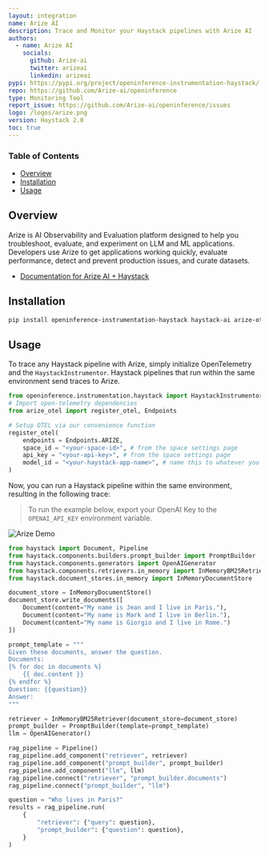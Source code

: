 ```yaml
---
layout: integration
name: Arize AI
description: Trace and Monitor your Haystack pipelines with Arize AI
authors:
  - name: Arize AI
    socials:
      github: Arize-ai
      twitter: arizeai
      linkedin: arizeai
pypi: https://pypi.org/project/openinference-instrumentation-haystack/
repo: https://github.com/Arize-ai/openinference
type: Monitoring Tool
report_issue: https://github.com/Arize-ai/openinference/issues
logo: /logos/arize.png
version: Haystack 2.0
toc: true
---
```


### **Table of Contents**

- [Overview](#overview)
- [Installation](#installation)
- [Usage](#usage)

## Overview

Arize is AI Observability and Evaluation platform designed to help you troubleshoot, evaluate, and experiment on LLM and ML applications. Developers use Arize to get applications working quickly, evaluate performance, detect and prevent production issues, and curate datasets.

- [Documentation for Arize AI + Haystack](https://docs.arize.com/arize/large-language-models/tracing/auto-instrumentation/haystack)

## Installation

```bash
pip install openinference-instrumentation-haystack haystack-ai arize-otel opentelemetry-sdk opentelemetry-exporter-otlp
```

## Usage

To trace any Haystack pipeline with Arize, simply initialize OpenTelemetry and the `HaystackInstrumentor`. Haystack pipelines that run within the same environment send traces to Arize.

```python
from openinference.instrumentation.haystack import HaystackInstrumentor
# Import open-telemetry dependencies
from arize_otel import register_otel, Endpoints

# Setup OTEL via our convenience function
register_otel(
    endpoints = Endpoints.ARIZE,
    space_id = "<your-space-id>", # from the space settings page
    api_key = "<your-api-key>", # from the space settings page
    model_id = "<your-haystack-app-name>", # name this to whatever you would like
)
```

Now, you can run a Haystack pipeline within the same environment, resulting in the following trace:

> To run the example below, export your OpenAI Key to the `OPENAI_API_KEY` environment variable.

![Arize Demo](https://raw.githubusercontent.com/deepset-ai/haystack-integrations/main/images/arize-demo.gif)

```python
from haystack import Document, Pipeline
from haystack.components.builders.prompt_builder import PromptBuilder
from haystack.components.generators import OpenAIGenerator
from haystack.components.retrievers.in_memory import InMemoryBM25Retriever
from haystack.document_stores.in_memory import InMemoryDocumentStore

document_store = InMemoryDocumentStore()
document_store.write_documents([
    Document(content="My name is Jean and I live in Paris."),
    Document(content="My name is Mark and I live in Berlin."),
    Document(content="My name is Giorgio and I live in Rome.")
])

prompt_template = """
Given these documents, answer the question.
Documents:
{% for doc in documents %}
    {{ doc.content }}
{% endfor %}
Question: {{question}}
Answer:
"""

retriever = InMemoryBM25Retriever(document_store=document_store)
prompt_builder = PromptBuilder(template=prompt_template)
llm = OpenAIGenerator()

rag_pipeline = Pipeline()
rag_pipeline.add_component("retriever", retriever)
rag_pipeline.add_component("prompt_builder", prompt_builder)
rag_pipeline.add_component("llm", llm)
rag_pipeline.connect("retriever", "prompt_builder.documents")
rag_pipeline.connect("prompt_builder", "llm")

question = "Who lives in Paris?"
results = rag_pipeline.run(
    {
        "retriever": {"query": question},
        "prompt_builder": {"question": question},
    }
)
```
